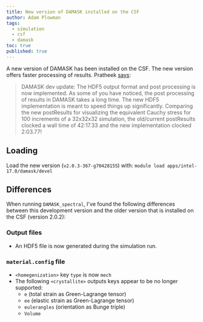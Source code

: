 ```yaml
---
title: New version of DAMASK installed on the CSF
author: Adam Plowman
tags:
  - simulation
  - csf
  - damask
toc: true
published: true
---
```


A new version of DAMASK has been installed on the CSF. The new version offers faster processing of results. Pratheek [says](https://lightform-group.slack.com/archives/CAU3WPSR4/p1559211552003700):

> DAMASK dev update: The HDF5 output format and post processing is now implemented. As some of you have noticed, the post processing of results in DAMASK takes a long time. The new HDF5 implementation is meant to speed things up significantly. Comparing the new postResults for visualizing the equivalent Cauchy stress for 100 increments of a 32x32x32 simulation, the old/current postResults clocked a wall time of 42:17.33 and the new implementation clocked 2:03.77!

## Loading

Load the new version (`v2.0.3-367-g70428155`) with: `module load apps/intel-17.0/damask/devel`

## Differences

When running `DAMASK_spectral`, I've found the following differences between this development version and the older version that is installed on the CSF (version 2.0.2):

### Output files

- An HDF5 file is now generated during the simulation run.

### `material.config` file

- `<homegenization>` key `type` is now `mech`
- The following `<crystallite>` outputs keys appear to be no longer supported:
  - `e` (total strain as Green-Lagrange tensor)
  - `ee` (elastic strain as Green-Lagrange tensor)
  - `eulerangles` (orientation as Bunge triple)
  - `Volume`
